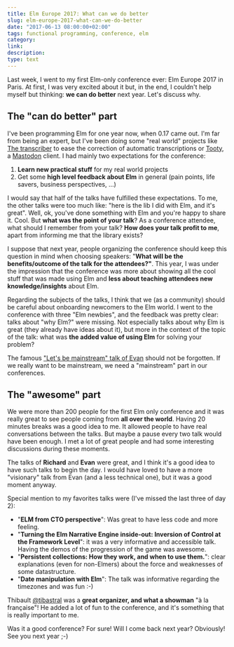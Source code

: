 ```yaml
---
title: Elm Europe 2017: What can we do better
slug: elm-europe-2017-what-can-we-do-better
date: "2017-06-13 08:00:00+02:00"
tags: functional programming, conference, elm
category: 
link: 
description: 
type: text
---
```


Last week, I went to my first Elm-only conference ever: Elm Europe 2017 in Paris. At first, I was very excited about it but, in the end, I couldn't help myself but thinking: __we can do better__ next year. Let's discuss why.

<!-- TEASER_END -->

## The "can do better" part

I've been programming Elm for one year now, when 0.17 came out. I'm far from being an expert, but I've been doing some "real world" projects like [The transcriber](https://github.com/vjousse/the-transcriber) to ease the correction of automatic transcriptions or [Tooty](https://github.com/n1k0/tooty), a [Mastodon](https://mastodon.social/about) client. I had mainly two expectations for the conference:

1. __Learn new practical stuff__ for my real world projects
2. Get some __high level feedback about Elm__ in general (pain points, life savers, business perspectives, …)

I would say that half of the talks have fulfilled these expectations. To me, the other talks were too much like: "here is the lib I did with Elm, and it's great". Well, ok, you've done something with Elm and you're happy to share it. Cool. But __what was the point of your talk__? As a conference attendee, what should I remember from your talk? __How does your talk profit to me__, apart from informing me that the library exists?

I suppose that next year, people organizing the conference should keep this question in mind when choosing speakers: "__What will be the benefits/outcome of the talk for the attendees?"__. This year, I was under the impression that the conference was more about showing all the cool stuff that was made using Elm and __less about teaching attendees new knowledge/insights__ about Elm.

Regarding the subjects of the talks, I think that we (as a community) should be careful about onboarding newcomers to the Elm world. I went to the conference with three "Elm newbies", and the feedback was pretty clear: talks about "why Elm?" were missing. Not especially talks about why Elm is great (they already have ideas about it), but more in the context of the topic of the talk: what was __the added value of using Elm__ for solving your problem?

The famous ["Let's be mainstream" talk of Evan](https://www.youtube.com/watch?v=oYk8CKH7OhE) should not be forgotten. If we really want to be mainstream, we need a "mainstream" part in our conferences.


## The "awesome" part

We were more than 200 people for the first Elm only conference and it was really great to see people coming from __all over the world__. Having 20 minutes breaks was a good idea to me. It allowed people to have real conversations between the talks. But maybe a pause every two talk would have been enough. I met a lot of great people and had some interesting discussions during these moments.

The talks of __Richard__ and __Evan__ were great, and I think it's a good idea to have such talks to begin the day. I would have loved to have a more "visionary" talk from Evan (and a less technical one), but it was a good moment anyway.

Special mention to my favorites talks were (I've missed the last three of day 2):

- "__ELM from CTO perspective__": Was great to have less code and more feeling.
- "__Turning the Elm Narrative Engine inside-out: Inversion of Control at the Framework Level__": it was a very informative and accessible talk. Having the demos of the progression of the game was awesome.
- "__Persistent collections: How they work, and when to use them.__": clear explanations (even for non-Elmers) about the force and weaknesses of some datastructure.
- "__Date manipulation with Elm__": The talk was informative regarding the timezones and was fun :-)

Thibault [@tibastral](http://twitter.com/tibastral) was a __great organizer, and what a showman__ "à la française"! He added a lot of fun to the conference, and it's something that is really important to me.

Was it a good conference? For sure! Will I come back next year? Obviously! See you next year ;-)

